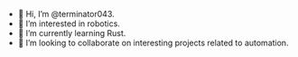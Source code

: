 - 👋 Hi, I’m @terminator043.
- 👀 I’m interested in robotics.
- 🌱 I’m currently learning Rust.
- 💞️ I’m looking to collaborate on interesting projects related to automation.

<!---
terminator043/terminator043 is a ✨ special ✨ repository because its `README.md` (this file) appears on your GitHub profile.
You can click the Preview link to take a look at your changes.
--->
